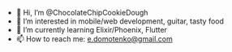 - 👋 Hi, I’m @ChocolateChipCookieDough
- 👀 I’m interested in mobile/web development, guitar, tasty food
- 🌱 I’m currently learning Elixir/Phoenix, Flutter
- 📫 How to reach me: e.domotenko@gmail.com

<!---
ChocolateChipCookieDough/ChocolateChipCookieDough is a ✨ special ✨ repository because its `README.md` (this file) appears on your GitHub profile.
You can click the Preview link to take a look at your changes.
--->
